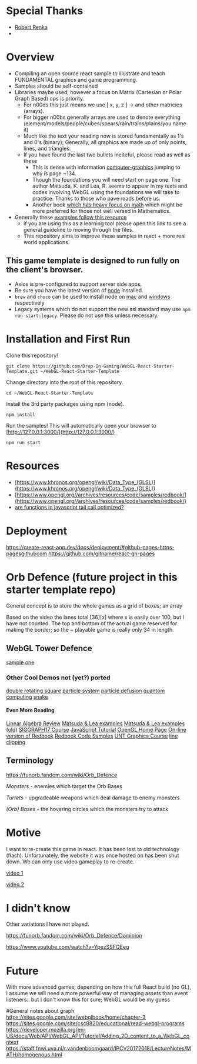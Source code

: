 # Special Thanks
* [Robert Renka](https://computerscience.engineering.unt.edu/people/faculty/robert-renka)
* 

# Overview
* Compiling an open source react sample to illustrate and teach FUNDAMENTAL graphics and game programming. 
* Samples should be self-contained 
* Libraries maybe used; however a focus on Matrix (Cartesian or Polar Graph Based) ops is priority.
  * For n00ds this just means we use [ x, y, z ] -> and other matricies (arrays).
  * For bigger n00bs generally arrays are used to denote everything (element/models/people/cubes/spears/rain/trains/plains/you name it)
  * Much like the text your reading now is stored fundamentally as 1's and 0's (binary); Generally, all graphics are made up of only points, lines, and triangles.
  * If you have found the last two bullets inciteful, please read as well as these
    * This is dense with information [computer-graphics](https://github.com/RichardTMiles/Books/blob/master/computer-graphics/Fundamentals%20of%20Computer%20Graphics%203rd%20ed.%20-%20P.%20Shirley%2C%20S.%20Marschner%20(CRC%2C%202009)%20WW.pdf) jumping to why is page ~134. 
    * Though the foundations you will need start on page one. The author Matsuda, K. and Lea, R.  seems to appear in my texts and codes involving WebGL using the foundations we will take to practice. Thanks to those who pave roads before us.
    * Another book [which has heavy focus on math](https://github.com/RichardTMiles/Books/blob/master/computer-graphics/fundamentalsOfGraphics.pdf) which might be more preferred for those not well versed in Mathematics.
* Generally these [examples follow this resource](https://sites.google.com/site/webglbook/home/chapter-1)
  * if you are using this as a learning tool please open this link to see a general guideline to moving through the files. 
  * This repository aims to improve these samples in react + more real world applications.

## This game template is designed to run fully on the client's browser. 
* Axios is pre-configured to support server side apps. 
* Be sure you have the latest version of [node](https://nodejs.org/en/) installed. 
* `brew` and `choco`  can be used to install node on [mac](https://brew.sh/) and [windows](https://chocolatey.org/install) respectively
* Legacy systems which do not support the new ssl standard may use `npm run start:legacy`. Please do not use this unless necessary.

# Installation and First Run
Clone this repository!

    git clone https://github.com/Drop-In-Gaming/WebGL-React-Starter-Template.git ~/WebGL-React-Starter-Template
    

Change directory into the root of this repository.
    
    cd ~/WebGL-React-Starter-Template

Install the 3rd party packages using npm (node).

    npm install 

Run the samples! This will automatically open your browser to [http://127.0.0.1:3000/](http://127.0.0.1:3000/) 

    npm run start

# Resources 
* [https://www.khronos.org/opengl/wiki/Data_Type_(GLSL)](https://www.khronos.org/opengl/wiki/Data_Type_(GLSL))
* [https://www.opengl.org//archives/resources/code/samples/redbook/](https://www.opengl.org//archives/resources/code/samples/redbook/)
* [are functions in javascript tail call optimized?](https://stackoverflow.com/questions/37224520/are-functions-in-javascript-tail-call-optimized)

# Deployment

https://create-react-app.dev/docs/deployment/#github-pages-https-pagesgithubcom
https://github.com/gitname/react-gh-pages

# Orb Defence (future project in this starter template repo)

General concept is to store the whole games as a grid of boxes; an array 

Based on the video the lanes total  [36][x] where x is easily over 100, but
I have not counted. The top and bottom of the actual game reserved for 
making the border; so the ~ playable game is really only 34 in length. 


## WebGL Tower Defence

[sample one](http://www.webtowerdefense.com/)

### Other Cool Demos not (yet?) ported

[double rotating square](file:///Users/chyllemiles/Downloads/www.cse.unt.edu/~renka/5220/matsuda/ch10/ProgramObject.html)
[particle system](https://www.cs.unm.edu/~angel/WebGL/7E/10/particleSystem.html)
[particle defusion](https://www.cs.unm.edu/~angel/WebGL/7E/10/particleDiffusion1.html)
[quantom computing](https://algassert.com/quirk#)
[snake](https://plnkr.co/edit/EPyxbRDmSg0tstD5Q55h?preview)

#### Even More Reading

[Linear Algebra Review](https://www.youtube.com/watch?v=kjBOesZCoqc)
[Matsuda & Lea examples](https://sites.google.com/site/webglbook/home/chapter-1)
[Matsuda & Lea examples (old)](http://www.cse.unt.edu/~renka/5220/matsuda/)
[SIGGRAPH17 Course](https://www.cs.unm.edu/~angel/SIGGRAPH17/COURSE/s17_final.pdf)
[JavaScript Tutorial](https://www.w3schools.com/js/)
[OpenGL Home Page](http://www.opengl.org/)
[On-line version of Redbook](http://www.glprogramming.com/red/)
[Redbook Code Samples](http://www.opengl.org/archives/resources/code/samples/redbook/)
[UNT Graphics Course](http://www.cse.unt.edu/~renka/4230/cs4230.html)
[line clipping](http://www.cse.unt.edu/~renka/4230/LineClipping.pdf)

## Terminology 

https://funorb.fandom.com/wiki/Orb_Defence

*Monsters -* enemies which target the Orb Bases

*Turrets -* upgradeable weapons which deal damage to enemy monsters

*(Orb) Bases -* the hovering circles which the monsters try to attack 

# Motive 

I want to re-create this game in react. It has been lost to old technology (flash). 
Unfortunately, the website it was once hosted on has been shut down. We can only use video gameplay to re-create.

[video 1](https://www.youtube.com/watch?v=Jlh_QO3F7FQ)

[video 2](https://www.youtube.com/watch?v=w9h1r4rKfsk)


# I didn't know 

Other variations I have not played.

https://funorb.fandom.com/wiki/Orb_Defence/Dominion

https://www.youtube.com/watch?v=YpezSSFQEeg


# Future 
With more advanced games; depending on how this full React build (no GL),
I assume we will need a more powerful way of managing assets than event listeners..
but I don't know this for sure; WebGL would be my guess




#General notes about graph 
https://sites.google.com/site/webglbook/home/chapter-3
https://sites.google.com/site/csc8820/educational/read-webgl-programs
https://developer.mozilla.org/en-US/docs/Web/API/WebGL_API/Tutorial/Adding_2D_content_to_a_WebGL_context
https://staff.fnwi.uva.nl/r.vandenboomgaard/IPCV20172018/LectureNotes/MATH/homogenous.html

